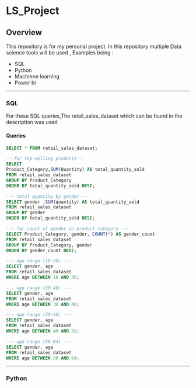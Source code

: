 # LS_Project

## Overview
This repository is for my personal project. In this repository multiple Data science tools will be used , Examples being :
+ SQL
+ Python
+ Machiene learning
+ Power bi
----

### SQL
For these SQL queries,The retail_sales_dataset which can be found in the description was used 

#### Queries
``` sql
SELECT * FROM retail_sales_dataset;
```
``` sql
---for top-selling products---
SELECT 
Product_Category,SUM(Quantity) AS total_quantity_sold
FROM retail_sales_dataset
GROUP BY Product_Category
ORDER BY total_quantity_sold DESC;
```
``` sql
--- total quantity by gender ---
SELECT gender ,SUM(quantity) AS total_quantity_sold
FROM retail_sales_dataset
GROUP BY gender
ORDER BY total_quantity_sold DESC;
```
``` sql
--- for count of gender in product category ---
SELECT Product_Category, gender, COUNT(*) AS gender_count
FROM retail_sales_dataset
GROUP BY Product_Category, gender
ORDER BY gender_count DESC;
```
``` sql
--- age range (18-30) ---
SELECT gender, age
FROM retail_sales_dataset
WHERE age BETWEEN 18 AND 30;
```
``` sql
--- age range (30-40) ---
SELECT gender, age
FROM retail_sales_dataset
WHERE age BETWEEN 30 AND 40;
```
``` sql
--- age range (40-50) ---
SELECT gender, age
FROM retail_sales_dataset
WHERE age BETWEEN 40 AND 50;
```
``` sql
--- age range (50-64) ---
SELECT gender, age
FROM retail_sales_dataset
WHERE age BETWEEN 50 AND 64;
```
----
### Python 

